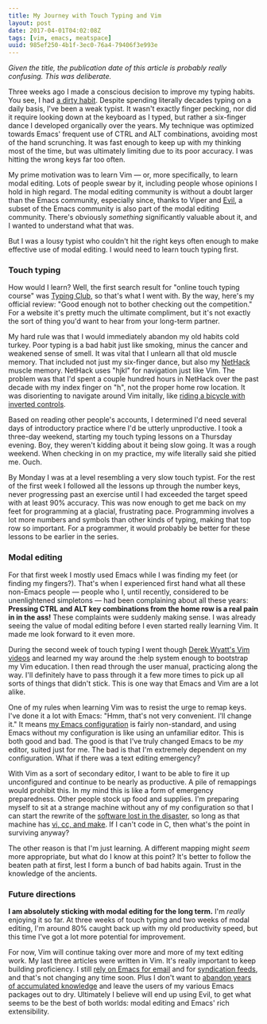 ```yaml
---
title: My Journey with Touch Typing and Vim
layout: post
date: 2017-04-01T04:02:08Z
tags: [vim, emacs, meatspace]
uuid: 985ef250-4b1f-3ec0-76a4-79406f3e993e
---
```


*Given the title, the publication date of this article is probably
really confusing. This was deliberate.*

Three weeks ago I made a conscious decision to improve my typing
habits. You see, I had [a dirty habit][tt]. Despite spending literally
decades typing on a daily basis, I've been a weak typist. It wasn't
exactly finger pecking, nor did it require looking down at the
keyboard as I typed, but rather a six-finger dance I developed
organically over the years. My technique was optimized towards Emacs'
frequent use of CTRL and ALT combinations, avoiding most of the hand
scrunching. It was fast enough to keep up with my thinking most of the
time, but was ultimately limiting due to its poor accuracy. I was
hitting the wrong keys far too often.

My prime motivation was to learn Vim — or, more specifically, to learn
modal editing. Lots of people swear by it, including people whose
opinions I hold in high regard. The modal editing community is without
a doubt larger than the Emacs community, especially since, thanks to
Viper and [Evil][evil], a subset of the Emacs community is also part
of the modal editing community. There's obviously *something*
significantly valuable about it, and I wanted to understand what that
was.

But I was a lousy typist who couldn't hit the right keys often enough to
make effective use of modal editing. I would need to learn touch typing
first.

### Touch typing

How would I learn? Well, the first search result for "online touch
typing course" was [Typing Club][tc], so that's what I went with. By
the way, here's my official review: "Good enough not to bother
checking out the competition." For a website it's pretty much the
ultimate compliment, but it's not exactly the sort of thing you'd want
to hear from your long-term partner.

My hard rule was that I would immediately abandon my old habits cold
turkey. Poor typing is a bad habit just like smoking, minus the cancer
and weakened sense of smell. It was vital that I unlearn all that old
muscle memory. That included not just my six-finger dance, but also my
[NetHack][nh] muscle memory. NetHack uses "hjkl" for navigation just
like Vim. The problem was that I'd spent a couple hundred hours in
NetHack over the past decade with my index finger on "h", not the
proper home row location. It was disorienting to navigate around Vim
initally, like [riding a bicycle with inverted controls][bike].

Based on reading other people's accounts, I determined I'd need
several days of introductory practice where I'd be utterly
unproductive. I took a three-day weekend, starting my touch typing
lessons on a Thursday evening. Boy, they weren't kidding about it
being slow going. It was a rough weekend. When checking in on my
practice, my wife literally said she pitied me. Ouch.

By Monday I was at a level resembling a very slow touch typist. For
the rest of the first week I followed all the lessons up through the
number keys, never progressing past an exercise until I had exceeded
the target speed with at least 90% accuracy. This was now enough to
get me back on my feet for programming at a glacial, frustrating pace.
Programming involves a lot more numbers and symbols than other kinds
of typing, making that top row so important. For a programmer, it
would probably be better for these lessons to be earlier in the
series.

### Modal editing

For that first week I mostly used Emacs while I was finding my feet
(or finding my fingers?). That's when I experienced first hand what
all these non-Emacs people — people who I, until recently, considered
to be unenlightened simpletons — had been complaining about all these
years: **Pressing CTRL and ALT key combinations from the home row is a
real pain in in the ass!** These complaints were suddenly making
sense. I was already seeing the value of modal editing before I even
started really learning Vim. It made me look forward to it even more.

During the second week of touch typing I went though [Derek Wyatt's
Vim videos][video] and learned my way around the :help system enough
to bootstrap my Vim education. I then read through the user manual,
practicing along the way. I'll definitely have to pass through it a
few more times to pick up all sorts of things that didn't stick. This
is one way that Emacs and Vim are a lot alike.

One of my rules when learning Vim was to resist the urge to remap
keys. I've done it a lot with Emacs: "Hmm, that's not very convenient.
I'll change it." It means [my Emacs configuration][conf] is fairly
non-standard, and using Emacs without my configuration is like using
an unfamiliar editor. This is both good and bad. The good is that I've
truly changed Emacs to be *my* editor, suited just for me. The bad is
that I'm extremely dependent on my configuration. What if there was a
text editing emergency?

With Vim as a sort of secondary editor, I want to be able to fire it
up unconfigured and continue to be nearly as productive. A pile of
remappings would prohibit this. In my mind this is like a form of
emergency preparedness. Other people stock up food and supplies. I'm
preparing myself to sit at a strange machine without any of my
configuration so that I can start the rewrite of the [software lost in
the disaster][needle], so long as that machine has [vi, cc, and
make][build]. If I can't code in C, then what's the point in surviving
anyway?

The other reason is that I'm just learning. A different mapping might
*seem* more appropriate, but what do I know at this point? It's better
to follow the beaten path at first, lest I form a bunch of bad habits
again. Trust in the knowledge of the ancients.

### Future directions

**I am absolutely sticking with modal editing for the long term.** I'm
*really* enjoying it so far. At three weeks of touch typing and two
weeks of modal editing, I'm around 80% caught back up with my old
productivity speed, but this time I've got a lot more potential for
improvement.

For now, Vim will continue taking over more and more of my text
editing work. My last three articles were written in Vim. It's really
important to keep building proficiency. I still [rely on Emacs for
email][email] and for [syndication feeds][elfeed], and that's not
changing any time soon. Plus I don't want to [abandon years of
accumulated knowledge][tag] and leave the users of my various Emacs
packages out to dry. Ultimately I believe will end up using Evil, to
get what seems to be the best of both worlds: modal editing and Emacs'
rich extensibility.


[tt]: http://steve-yegge.blogspot.com/2008/09/programmings-dirtiest-little-secret.html
[evil]: https://github.com/emacs-evil/evil
[tc]: https://www.typingclub.com/
[bike]: https://www.youtube.com/watch?v=MFzDaBzBlL0
[nh]: http://www.nethack.org/
[video]: http://derekwyatt.org/vim/tutorials/
[conf]: https://github.com/skeeto/.emacs.d
[build]: /blog/2017/03/30/
[needle]: /blog/2016/11/17/
[email]: /blog/2013/09/03/
[elfeed]: https://github.com/skeeto/elfeed
[tag]: /tags/emacs/
